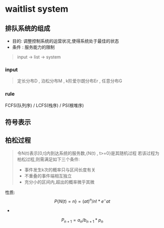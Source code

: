 # waitlist system

## 排队系统的组成
- 目的: 调整控制系统的运营状况,使得系统处于最佳的状态
- 条件 : 服务能力的限制

> input -> list -> system

### input 
>定长分布D , 泊松分布M , k阶爱尔朗分布Er , 任意分布G
### rule
FCFS(队列序) / LCFS(栈序) / PS(根堆序)

## 符号表示

## 柏松过程
> 令N(t)表示[0,t]内到达系统的服务数,{N(t) , t>=0}是其随机过程
> 若该过程为柏松过程,则需满足如下三个条件:
> - 事件发生k次的概率只与区间长度有关
> - 不重叠的事件端相互独立
> - 充分小的区间内,超出的概率微乎其微

性质: 
$$P\{N(t) = n\} = (at)^n / n! * e^-at$$

- 
$$P_{n+1} = a_n / b_{n+1} * p_n$$
